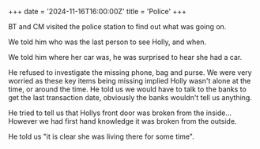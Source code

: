 +++
date = '2024-11-16T16:00:00Z'
title = 'Police'
+++

BT and CM visited the police station to find out what was going on.

We told him who was the last person to see Holly, and when.

We told him where her car was, he was surprised to hear she had a car.

He refused to investigate the missing phone, bag and purse.
We were very worried as these key items being missing implied Holly wasn't alone at the time, or around the time.
He told us we would have to talk to the banks to get the last transaction date, obviously the banks wouldn't tell us anything.

He tried to tell us that Hollys front door was broken from the inside...
However we had first hand knowledge it was broken from the outside.

He told us "it is clear she was living there for some time".
